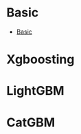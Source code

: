 # Basic
* [Basic](https://www.youtube.com/watch?v=g0ZOtzZqdqk&feature=youtu.be)

# Xgboosting

# LightGBM

# CatGBM
